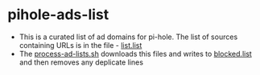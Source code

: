 # pihole-ads-list

- This is a curated list of ad domains for pi-hole. The list of sources containing URLs is in the file - [list.list](https://raw.githubusercontent.com/suhas316380/pihole-ads-list/master/list.list)
- The [process-ad-lists.sh](https://github.com/suhas316380/pihole-ads-list/blob/master/process-ad-lists.sh) downloads this files and writes to [blocked.list](https://github.com/suhas316380/pihole-ads-list/blob/master/blocked.list) and then removes any deplicate lines
